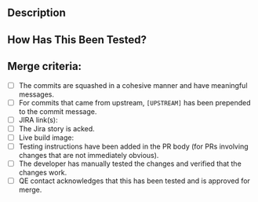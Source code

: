 <!--- Provide a general summary of your changes in the Title above -->

## Description
<!--- Describe your changes in detail -->

## How Has This Been Tested?
<!--- Please describe in detail how you tested your changes. -->
<!--- Include details of your testing environment, and the tests you ran to -->
<!--- see how your change affects other areas of the code, etc. -->

## Merge criteria:
<!--- This PR will be merged by any repository approver when it meets all the points in the checklist -->
<!--- Go over all the following points, and put an `x` in all the boxes that apply. -->

- [ ] The commits are squashed in a cohesive manner and have meaningful messages.
- [ ] For commits that came from upstream, `[UPSTREAM]` has been prepended to the commit message.
- [ ] JIRA link(s):
- [ ] The Jira story is acked.
- [ ] Live build image: 
- [ ] Testing instructions have been added in the PR body (for PRs involving changes that are not immediately obvious).
- [ ] The developer has manually tested the changes and verified that the changes work.
- [ ] QE contact acknowledges that this has been tested and is approved for merge. 
